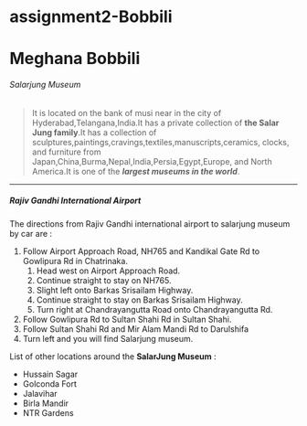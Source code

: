 # assignment2-Bobbili
# Meghana Bobbili
###### Salarjung Museum
> It is located on the bank of musi near in the city of Hyderabad,Telangana,India.It has a private collection of **the Salar Jung family**.It has a collection of sculptures,paintings,cravings,textiles,manuscripts,ceramics, clocks, and furniture from Japan,China,Burma,Nepal,India,Persia,Egypt,Europe, and North America.It is one of the ***largest museums in the world***.

---

##### Rajiv Gandhi International Airport

The directions from Rajiv Gandhi international airport to salarjung museum by car are :

1. Follow Airport Approach Road, NH765 and Kandikal Gate Rd to Gowlipura Rd in Chatrinaka.
    1. Head west on Airport Approach Road.
    2. Continue straight to stay on NH765.
    3. Slight left onto Barkas Srisailam Highway.
    4. Continue straight to stay on Barkas Srisailam Highway.
    5. Turn right at Chandrayangutta Road onto Chandrayangutta Rd.
2. Follow Gowlipura Rd to Sultan Shahi Rd in Sultan Shahi.
3. Follow Sultan Shahi Rd and Mir Alam Mandi Rd to Darulshifa
4. Turn left and you will find Salarjung museum.

List of other locations around the **SalarJung Museum** :
* Hussain Sagar
* Golconda Fort
* Jalavihar
* Birla Mandir
* NTR Gardens



